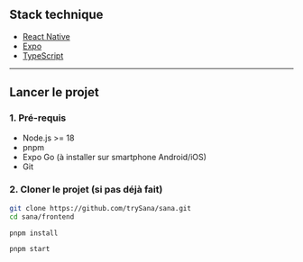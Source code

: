 ##  Stack technique

- [React Native](https://reactnative.dev/)
- [Expo](https://expo.dev/)
- [TypeScript](https://www.typescriptlang.org/)

---
## Lancer le projet

### 1. Pré-requis

- Node.js >= 18
- pnpm
- Expo Go (à installer sur smartphone Android/iOS)
- Git

### 2. Cloner le projet (si pas déjà fait)

```bash
git clone https://github.com/trySana/sana.git
cd sana/frontend

pnpm install

pnpm start
